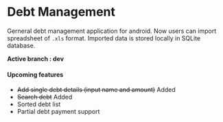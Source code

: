 # Debt Management

Gerneral debt management application for android.
Now users can import spreadsheet of `.xls` format. Imported data is stored locally in SQLite database.

**Active branch : dev**

#### Upcoming features

- ~~Add single debt details (input name and amount)~~ Added
- ~~Search debt~~ Added
- Sorted debt list
- Partial debt payment support
